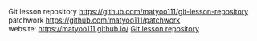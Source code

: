 Git lesson repository https://github.com/matyoo111/git-lesson-repository <br>
patchwork https://github.com/matyoo111/patchwork <br>
website: https://matyoo111.github.io/
[Git lesson repository](https://github.com/matyoo111/git-lesson-repository "Git lesson repository")
